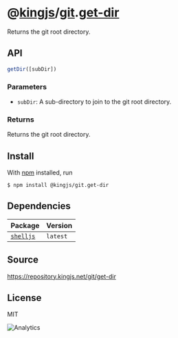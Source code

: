 # @[kingjs][@kingjs]/[git][ns0].[get-dir][ns1]
Returns the git root directory.

## API
```ts
getDir([subDir])
```

### Parameters
- `subDir`: A sub-directory to join to the git root directory.
### Returns
Returns the git root directory.


## Install
With [npm](https://npmjs.org/) installed, run
```
$ npm install @kingjs/git.get-dir
```
## Dependencies
|Package|Version|
|---|---|
|[`shelljs`](https://www.npmjs.com/package/shelljs)|`latest`|
## Source
https://repository.kingjs.net/git/get-dir
## License
MIT

![Analytics](https://analytics.kingjs.net/git/get-dir)

[@kingjs]: https://www.npmjs.com/package/kingjs
[ns0]: https://www.npmjs.com/package/@kingjs/git
[ns1]: https://www.npmjs.com/package/@kingjs/git.get-dir
